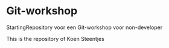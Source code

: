 # Git-workshop
StartingRepository voor een Git-workshop voor non-developer

This is the repository of Koen Steentjes
